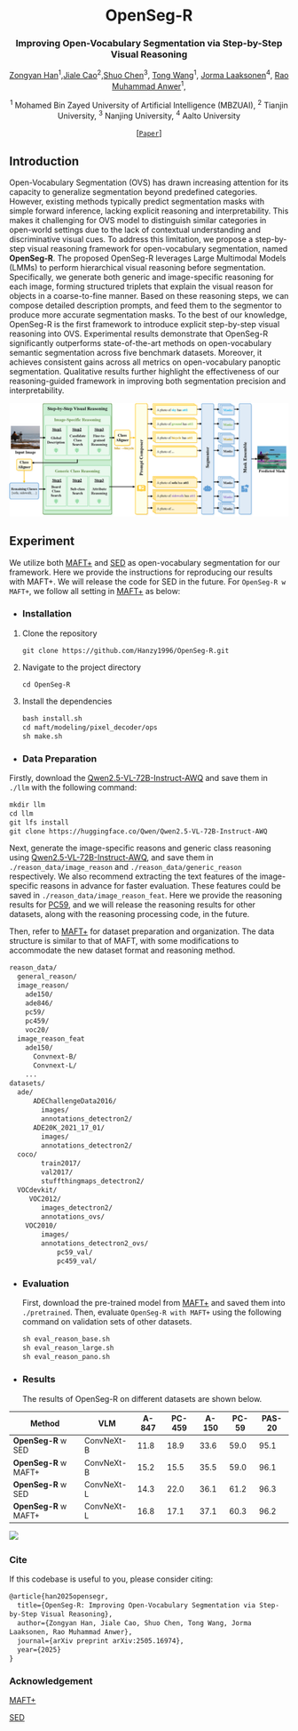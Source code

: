 # 

<div align="center">
<h1> OpenSeg-R </h1>
<h3>Improving Open-Vocabulary
Segmentation via Step-by-Step Visual Reasoning</h3>



[Zongyan Han](https://github.com/Hanzy1996)<sup>1</sup>,[Jiale Cao](https://jialecao001.github.io)<sup>2</sup>,[Shuo Chen](https://shuochenya.github.io)<sup>3</sup>, [Tong Wang](https://wangtong627.github.io)<sup>1</sup>, [Jorma Laaksonen](https://www.aalto.fi/en/people/jorma-laaksonen)<sup>4</sup>, [Rao Muhammad Anwer](https://scholar.google.fi/citations?user=_KlvMVoAAAAJ&hl=en)<sup>1</sup>,

<sup>1</sup> Mohamed Bin Zayed University of Artificial Intelligence (MBZUAI), <sup>2</sup> Tianjin University, <sup>3</sup> Nanjing University, <sup>4</sup> Aalto University

[[`Paper`](https://arxiv.org/pdf/2505.16974)] 
</div>


## Introduction
Open-Vocabulary Segmentation (OVS) has drawn increasing attention for its capacity to generalize segmentation beyond predefined categories. However, existing methods typically predict segmentation masks with simple forward inference, lacking explicit reasoning and interpretability.  This makes it challenging for OVS model to distinguish similar categories in open-world settings due to the lack of contextual understanding and discriminative visual cues. To address this limitation, we propose a step-by-step visual reasoning framework for open-vocabulary segmentation, named **OpenSeg-R**. The proposed OpenSeg-R leverages Large Multimodal Models (LMMs) to perform hierarchical visual reasoning before segmentation.  Specifically, we generate both generic and image-specific reasoning for each image, forming structured triplets that explain the visual reason for objects in a coarse-to-fine manner. Based on these reasoning steps, we can compose detailed description prompts, and feed them to the segmentor to produce more accurate segmentation masks. To the best of our knowledge, OpenSeg-R is the first framework to introduce explicit step-by-step visual reasoning into OVS. Experimental results demonstrate that OpenSeg-R significantly outperforms state-of-the-art methods on open-vocabulary semantic segmentation across five benchmark datasets. Moreover, it achieves consistent gains across all metrics on open-vocabulary panoptic segmentation. Qualitative results further highlight the effectiveness of our reasoning-guided framework in improving both segmentation precision and interpretability.

![](figures/framework.png)

## Experiment
We utilize both [MAFT+](https://github.com/jiaosiyu1999/MAFT-Plus) and [SED](https://github.com/xb534/SED) as open-vocabulary segmentation for our framework.
Here we provide the instructions for reproducing our results with MAFT+. We will release the code for SED in the future.
For ```OpenSeg-R w MAFT+```, we follow all setting in [MAFT+](https://github.com/jiaosiyu1999/MAFT-Plus) as below:
- ### Installation
1. Clone the repository
    ```
    git clone https://github.com/Hanzy1996/OpenSeg-R.git
    ```
2. Navigate to the project directory
    ```
    cd OpenSeg-R
    ```
3. Install the dependencies
    ```
    bash install.sh
    cd maft/modeling/pixel_decoder/ops
    sh make.sh
    ```

<span id="2"></span>

- ### Data Preparation
Firstly, download the [Qwen2.5-VL-72B-Instruct-AWQ](https://huggingface.co/Qwen/Qwen2.5-VL-72B-Instruct-AWQ) and save them in ```./llm``` with the following command:
```
mkdir llm
cd llm
git lfs install
git clone https://huggingface.co/Qwen/Qwen2.5-VL-72B-Instruct-AWQ
```
Next, generate the image-specific reasons and generic class reasoning using [Qwen2.5-VL-72B-Instruct-AWQ](https://huggingface.co/Qwen/Qwen2.5-VL-72B-Instruct-AWQ), and save them in ```./reason_data/image_reason``` and ```./reason_data/generic_reason``` respectively. We also recommend extracting the text features of the image-specific reasons in advance for faster evaluation. These features could be saved in ```./reason_data/image_reason_feat```. Here we provide the reasoning results for [PC59](to_be_updated), and we will release the reasoning results for other datasets, along with the reasoning processing code, in the future.

Then, refer to [MAFT+](https://github.com/jiaosiyu1999/MAFT-Plus) for dataset preparation and organization. The data structure is similar to that of MAFT, with some modifications to accommodate the new dataset format and reasoning method.

```
reason_data/
  general_reason/
  image_reason/
    ade150/
    ade846/
    pc59/
    pc459/
    voc20/
  image_reason_feat
    ade150/
      Convnext-B/
      Convnext-L/
    ...
datasets/
  ade/
      ADEChallengeData2016/
        images/
        annotations_detectron2/
      ADE20K_2021_17_01/
        images/
        annotations_detectron2/
  coco/
        train2017/
        val2017/
        stuffthingmaps_detectron2/
  VOCdevkit/
     VOC2012/
        images_detectron2/
        annotations_ovs/      
    VOC2010/
        images/
        annotations_detectron2_ovs/
            pc59_val/
            pc459_val/      
```
<span id="3"></span>

- ### Evaluation
  <span id="4"></span>
  First, download the pre-trained model from [MAFT+](https://github.com/jiaosiyu1999/MAFT-Plus) and saved them into ```./pretrained```.
  Then, evaluate ```OpenSeg-R with MAFT+``` using the following command on validation sets of other datasets.
  ```
  sh eval_reason_base.sh
  sh eval_reason_large.sh
  sh eval_reason_pano.sh
  ```
- ### Results
  The results of OpenSeg-R on different datasets are shown below. 


| Method                   | VLM         | A-847 | PC-459 | A-150 | PC-59 | PAS-20 |
|--------------------------|-------------|-------|--------|-------|-------|--------|
| **OpenSeg-R** w SED      | ConvNeXt-B  | 11.8 | 18.9 | 33.6 | 59.0 | 95.1 |
| **OpenSeg-R** w MAFT+    | ConvNeXt-B  | 15.2 | 15.5 | 35.5 | 59.0 | 96.1 |
| **OpenSeg-R** w SED      | ConvNeXt-L  | 14.3 | 22.0 | 36.1 | 61.2 | 96.3 |
| **OpenSeg-R** w MAFT+    | ConvNeXt-L  | 16.8 | 17.1 | 37.1 | 60.3 | 96.2 |



![](figures/semantic_visual.png)

<span id="5"></span>
### Cite 

If this codebase is useful to you, please consider citing:
```
@article{han2025opensegr,
  title={OpenSeg-R: Improving Open-Vocabulary Segmentation via Step-by-Step Visual Reasoning},
  author={Zongyan Han, Jiale Cao, Shuo Chen, Tong Wang, Jorma Laaksonen, Rao Muhammad Anwer},
  journal={arXiv preprint arXiv:2505.16974},
  year={2025}
}
```
### Acknowledgement
[MAFT+](https://github.com/jiaosiyu1999/MAFT-Plus)

[SED](https://github.com/xb534/SED)